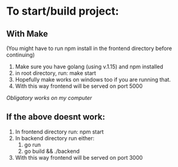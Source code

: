# To start/build project:

## With Make

(You might have to run npm install in the frontend directory before continuing)

1. Make sure you have golang (using v.1.15) and npm installed
2. in root directory, run: make start
3. Hopefully make works on windows too if you are running that.
4. With this way frontend will be served on port 5000

*Obligatory works on my computer*

## If the above doesnt work:

1. In frontend directory run: npm start
2. In backend directory run either:
    1. go run
    2. go build && ./backend
3. With this way frontend will be served on port 3000


